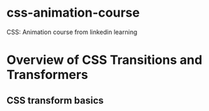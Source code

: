 # css-animation-course
CSS: Animation course from linkedin learning

# Overview of CSS Transitions and Transformers

## CSS transform basics



